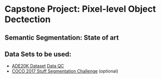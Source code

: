 # Capstone Project: Pixel-level Object Dectection 
## Semantic Segmentation: State of art



## Data Sets to be used:
+ [ADE20K Dataset](http://groups.csail.mit.edu/vision/datasets/ADE20K/)
[Data QC](https://github.com/HoustonJ2013/Capstone_CV_Galvanize/blob/master/ppts/QC_Dec_12.pptx)
+ [COCO 2017 Stuff Segmentation Challenge](http://cocodataset.org/#stuff-challenge2017) (optional)

